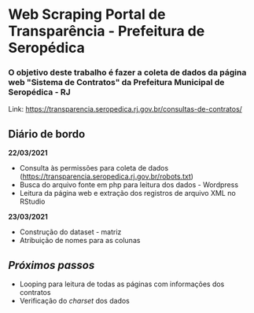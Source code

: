 # Web Scraping Portal de Transparência - Prefeitura de Seropédica

### O objetivo deste trabalho é fazer a coleta de dados da página web "Sistema de Contratos" da Prefeitura Municipal de Seropédica - RJ

Link: https://transparencia.seropedica.rj.gov.br/consultas-de-contratos/

## Diário de bordo

**22/03/2021** 

- Consulta às permissões para coleta de dados (https://transparencia.seropedica.rj.gov.br/robots.txt)
- Busca do arquivo fonte em php para leitura dos dados - Wordpress
- Leitura da página web e extração dos registros de arquivo XML no RStudio

**23/03/2021**

- Construção do dataset - matriz
- Atribuição de nomes para as colunas

## **_Próximos passos_**

- Looping para leitura de todas as páginas com informações dos contratos
- Verificação do *charset* dos dados
